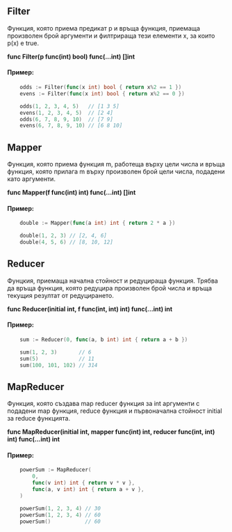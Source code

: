 ## Filter

Функция, която приема предикат p и връща функция, приемаща произволен брой аргументи и филтрираща тези елементи x, за които p(x) е true.

**func Filter(p func(int) bool) func(...int) []int**

#### Пример:

```go
    odds := Filter(func(x int) bool { return x%2 == 1 })
    evens := Filter(func(x int) bool { return x%2 == 0 })

    odds(1, 2, 3, 4, 5)   // [1 3 5]
    evens(1, 2, 3, 4, 5)  // [2 4]
    odds(6, 7, 8, 9, 10)  // [7 9]
    evens(6, 7, 8, 9, 10) // [6 8 10]
```

## Mapper

Функция, която приема функция m, работеща върху цели числа и връща функция, която прилага m върху произволен брой цели числа, подадени като аргументи.

**func Mapper(f func(int) int) func(...int) []int**

#### Пример:

```go
    double := Mapper(func(a int) int { return 2 * a })

    double(1, 2, 3) // [2, 4, 6]
    double(4, 5, 6) // [8, 10, 12]
```

## Reducer

Фунцкия, приемаща начална стойност и редуцираща функция. Трябва да връща функция, която редуцира произволен брой числа и връща текущия резултат от редуцирането.

**func Reducer(initial int, f func(int, int) int) func(...int) int**

#### Пример:

```go
    sum := Reducer(0, func(a, b int) int { return a + b })

    sum(1, 2, 3)       // 6
    sum(5)             // 11
    sum(100, 101, 102) // 314
```

## MapReducer

Функция, която създава map reducer функция за int аргументи с подадени map функция, reduce функция и първоначална стойност initial за reduce функцията.

**func MapReducer(initial int, mapper func(int) int, reducer func(int, int) int) func(...int) int**

#### Пример:

```go
    powerSum := MapReducer(
        0,
        func(v int) int { return v * v },
        func(a, v int) int { return a + v },
    )

    powerSum(1, 2, 3, 4) // 30
    powerSum(1, 2, 3, 4) // 60
    powerSum()           // 60
```
